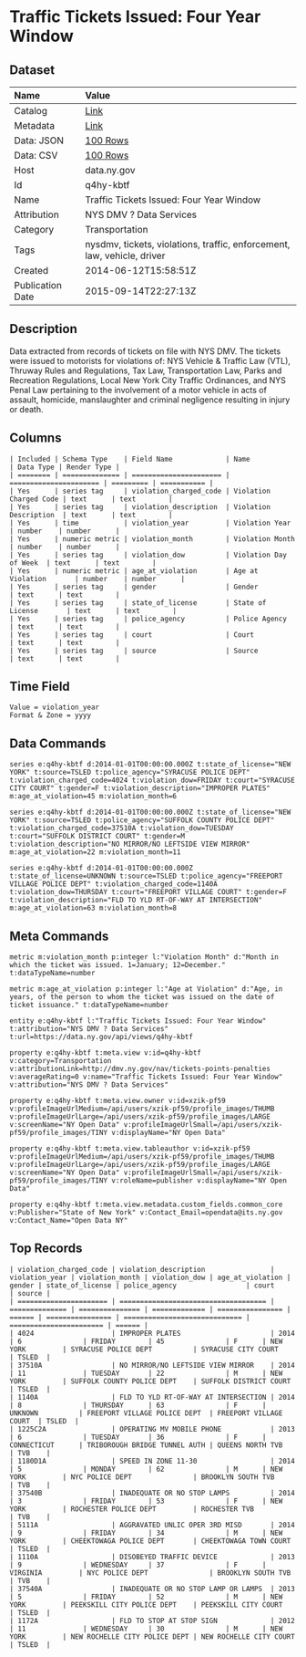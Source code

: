 # Traffic Tickets Issued: Four Year Window

## Dataset

| Name | Value |
| :--- | :---- |
| Catalog | [Link](https://catalog.data.gov/dataset/traffic-tickets-issued-beginning-2008) |
| Metadata | [Link](https://data.ny.gov/api/views/q4hy-kbtf) |
| Data: JSON | [100 Rows](https://data.ny.gov/api/views/q4hy-kbtf/rows.json?max_rows=100) |
| Data: CSV | [100 Rows](https://data.ny.gov/api/views/q4hy-kbtf/rows.csv?max_rows=100) |
| Host | data.ny.gov |
| Id | q4hy-kbtf |
| Name | Traffic Tickets Issued: Four Year Window |
| Attribution | NYS DMV ? Data Services |
| Category | Transportation |
| Tags | nysdmv, tickets, violations, traffic, enforcement, law, vehicle, driver |
| Created | 2014-06-12T15:58:51Z |
| Publication Date | 2015-09-14T22:27:13Z |

## Description

Data extracted from records of tickets on file with NYS DMV. The tickets were issued to motorists for violations of:  NYS Vehicle & Traffic Law (VTL), Thruway Rules and Regulations, Tax Law, Transportation Law, Parks and Recreation Regulations, Local New York City Traffic Ordinances, and NYS Penal Law pertaining to the involvement of a motor vehicle in acts of assault, homicide, manslaughter and criminal negligence resulting in injury or death.

## Columns

```ls
| Included | Schema Type    | Field Name             | Name                   | Data Type | Render Type |
| ======== | ============== | ====================== | ====================== | ========= | =========== |
| Yes      | series tag     | violation_charged_code | Violation Charged Code | text      | text        |
| Yes      | series tag     | violation_description  | Violation Description  | text      | text        |
| Yes      | time           | violation_year         | Violation Year         | number    | number      |
| Yes      | numeric metric | violation_month        | Violation Month        | number    | number      |
| Yes      | series tag     | violation_dow          | Violation Day of Week  | text      | text        |
| Yes      | numeric metric | age_at_violation       | Age at Violation       | number    | number      |
| Yes      | series tag     | gender                 | Gender                 | text      | text        |
| Yes      | series tag     | state_of_license       | State of License       | text      | text        |
| Yes      | series tag     | police_agency          | Police Agency          | text      | text        |
| Yes      | series tag     | court                  | Court                  | text      | text        |
| Yes      | series tag     | source                 | Source                 | text      | text        |
```

## Time Field

```ls
Value = violation_year
Format & Zone = yyyy
```

## Data Commands

```ls
series e:q4hy-kbtf d:2014-01-01T00:00:00.000Z t:state_of_license="NEW YORK" t:source=TSLED t:police_agency="SYRACUSE POLICE DEPT" t:violation_charged_code=4024 t:violation_dow=FRIDAY t:court="SYRACUSE CITY COURT" t:gender=F t:violation_description="IMPROPER PLATES" m:age_at_violation=45 m:violation_month=6

series e:q4hy-kbtf d:2014-01-01T00:00:00.000Z t:state_of_license="NEW YORK" t:source=TSLED t:police_agency="SUFFOLK COUNTY POLICE DEPT" t:violation_charged_code=37510A t:violation_dow=TUESDAY t:court="SUFFOLK DISTRICT COURT" t:gender=M t:violation_description="NO MIRROR/NO LEFTSIDE VIEW MIRROR" m:age_at_violation=22 m:violation_month=11

series e:q4hy-kbtf d:2014-01-01T00:00:00.000Z t:state_of_license=UNKNOWN t:source=TSLED t:police_agency="FREEPORT VILLAGE POLICE DEPT" t:violation_charged_code=1140A t:violation_dow=THURSDAY t:court="FREEPORT VILLAGE COURT" t:gender=F t:violation_description="FLD TO YLD RT-OF-WAY AT INTERSECTION" m:age_at_violation=63 m:violation_month=8
```

## Meta Commands

```ls
metric m:violation_month p:integer l:"Violation Month" d:"Month in which the ticket was issued. 1=January; 12=December." t:dataTypeName=number

metric m:age_at_violation p:integer l:"Age at Violation" d:"Age, in years, of the person to whom the ticket was issued on the date of ticket issuance." t:dataTypeName=number

entity e:q4hy-kbtf l:"Traffic Tickets Issued: Four Year Window" t:attribution="NYS DMV ? Data Services" t:url=https://data.ny.gov/api/views/q4hy-kbtf

property e:q4hy-kbtf t:meta.view v:id=q4hy-kbtf v:category=Transportation v:attributionLink=http://dmv.ny.gov/nav/tickets-points-penalties v:averageRating=0 v:name="Traffic Tickets Issued: Four Year Window" v:attribution="NYS DMV ? Data Services"

property e:q4hy-kbtf t:meta.view.owner v:id=xzik-pf59 v:profileImageUrlMedium=/api/users/xzik-pf59/profile_images/THUMB v:profileImageUrlLarge=/api/users/xzik-pf59/profile_images/LARGE v:screenName="NY Open Data" v:profileImageUrlSmall=/api/users/xzik-pf59/profile_images/TINY v:displayName="NY Open Data"

property e:q4hy-kbtf t:meta.view.tableauthor v:id=xzik-pf59 v:profileImageUrlMedium=/api/users/xzik-pf59/profile_images/THUMB v:profileImageUrlLarge=/api/users/xzik-pf59/profile_images/LARGE v:screenName="NY Open Data" v:profileImageUrlSmall=/api/users/xzik-pf59/profile_images/TINY v:roleName=publisher v:displayName="NY Open Data"

property e:q4hy-kbtf t:meta.view.metadata.custom_fields.common_core v:Publisher="State of New York" v:Contact_Email=opendata@its.ny.gov v:Contact_Name="Open Data NY"
```

## Top Records

```ls
| violation_charged_code | violation_description                | violation_year | violation_month | violation_dow | age_at_violation | gender | state_of_license | police_agency                 | court                   | source | 
| ====================== | ==================================== | ============== | =============== | ============= | ================ | ====== | ================ | ============================= | ======================= | ====== | 
| 4024                   | IMPROPER PLATES                      | 2014           | 6               | FRIDAY        | 45               | F      | NEW YORK         | SYRACUSE POLICE DEPT          | SYRACUSE CITY COURT     | TSLED  | 
| 37510A                 | NO MIRROR/NO LEFTSIDE VIEW MIRROR    | 2014           | 11              | TUESDAY       | 22               | M      | NEW YORK         | SUFFOLK COUNTY POLICE DEPT    | SUFFOLK DISTRICT COURT  | TSLED  | 
| 1140A                  | FLD TO YLD RT-OF-WAY AT INTERSECTION | 2014           | 8               | THURSDAY      | 63               | F      | UNKNOWN          | FREEPORT VILLAGE POLICE DEPT  | FREEPORT VILLAGE COURT  | TSLED  | 
| 1225C2A                | OPERATING MV MOBILE PHONE            | 2013           | 6               | TUESDAY       | 36               | F      | CONNECTICUT      | TRIBOROUGH BRIDGE TUNNEL AUTH | QUEENS NORTH TVB        | TVB    | 
| 1180D1A                | SPEED IN ZONE 11-30                  | 2014           | 5               | MONDAY        | 62               | M      | NEW YORK         | NYC POLICE DEPT               | BROOKLYN SOUTH TVB      | TVB    | 
| 37540B                 | INADEQUATE OR NO STOP LAMPS          | 2014           | 3               | FRIDAY        | 53               | F      | NEW YORK         | ROCHESTER POLICE DEPT         | ROCHESTER TVB           | TVB    | 
| 5111A                  | AGGRAVATED UNLIC OPER 3RD MISD       | 2014           | 9               | FRIDAY        | 34               | M      | NEW YORK         | CHEEKTOWAGA POLICE DEPT       | CHEEKTOWAGA TOWN COURT  | TSLED  | 
| 1110A                  | DISOBEYED TRAFFIC DEVICE             | 2013           | 9               | WEDNESDAY     | 37               | F      | VIRGINIA         | NYC POLICE DEPT               | BROOKLYN SOUTH TVB      | TVB    | 
| 37540A                 | INADEQUATE OR NO STOP LAMP OR LAMPS  | 2013           | 5               | FRIDAY        | 52               | M      | NEW YORK         | PEEKSKILL CITY POLICE DEPT    | PEEKSKILL CITY COURT    | TSLED  | 
| 1172A                  | FLD TO STOP AT STOP SIGN             | 2012           | 11              | WEDNESDAY     | 30               | M      | NEW YORK         | NEW ROCHELLE CITY POLICE DEPT | NEW ROCHELLE CITY COURT | TSLED  | 
```